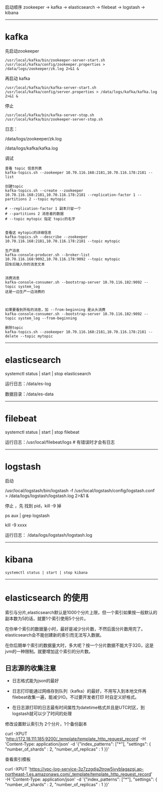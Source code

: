 启动顺序 zookeeper -> kafka -> elasticsearch -> filebeat -> logstash -> kibana

------

# kafka

先启动zookeeper

```
/usr/local/kafka/bin/zookeeper-server-start.sh /usr/local/kafka/config/zookeeper.properties > /data/logs/zookeeper/zk.log 2>&1 &
```

再启动 kafka

```
/usr/local/kafka/bin/kafka-server-start.sh /usr/local/kafka/config/server.properties > /data/logs/kafka/kafka.log 2>&1 &
```

停止

```
/usr/local/kafka/bin/kafka-server-stop.sh
/usr/local/kafka/bin/zookeeper-server-stop.sh
```

日志：

/data/logs/zookeeper/zk.log

/data/logs/kafka/kafka.log

调试

```
查看 topic 信息列表
kafka-topics.sh --zookeeper 10.70.116.168:2181,10.70.116.178:2181 --list

创建topic
kafka-topics.sh --create --zookeeper 10.70.116.168:2181,10.70.116.178:2181 --replication-factor 1 --partitions 2 --topic mytopic

# --replication-factor 1 副本只留一个
# --partitions 2 消息者的数据
# --topic mytopic 指定 topic的名字


查看这 mytopic的详细信息
kafka-topics.sh --describe --zookeeper 10.70.116.168:2181,10.70.116.178:2181 --topic mytopic

生产消息
kafka-console-producer.sh --broker-list 10.70.116.168:9092,10.70.116.178:9092 --topic mytopic
回车后输入你的消息文本


消费消息
kafka-console-consumer.sh --bootstrap-server 10.70.116.182:9092 --topic system_log
这是一边生产一边消费的



如果要看到所有的消息，加 --from-beginning 是从头消费
kafka-console-consumer.sh --bootstrap-server 10.70.116.182:9092 --topic system_log --from-beginning

删除topic
kafka-topics.sh --zookeeper 10.70.116.168:2181,10.70.116.178:2181 --delete --topic mytopic
```

------

# elasticsearch

systemctl status | start | stop elasticsearch

运行日志：/data/es-log

数据目录：/data/es-data

------

# filebeat 

systemctl status | start | stop filebeat

运行日志：/usr/local/filebeat/logs   # 有错误时才会有日志

------

# logstash

启动 

/usr/local/logstash/bin/logstash -f /usr/local/logstash/config/logstash.conf > /data/logs/logstash/logstash.log 2>&1 &

停止 ，先 找到 pid，kill -9 掉

ps aux | grep logstash

kill -9 xxxx

运行日志： /data/logs/logstash/logstash.log

------

# kibana

`systemctl status | start | stop kibana`

------



# elasticsearch 的使用



索引与分片,elasticsearch默认是1000个分片上限，但一个索引如果按一般默认的副本数为5的话，就要1个索引使用5个分片。

在你单个索引的数据量小时，最好是减少分片数，不然后面分片数用完了。elasticsearch会不能创建新的索引而无法写入数据。

在你后期单个索引的数据量大时，多大呢？按一个分片数据不能大于32G，这是jvm的一种限制。就要增加这个索引的分片数。



## 日志源的收集注意

- 日志格式能为json的最好

- 日志打印能通过网络存到队列（kafka）的最好，不用写入到本地文件再filebeat收集一遍，能减少IO。不过要开发者打印 时自定义好格式。
- 在日志源打印的日志最有时间属性为datetime格式并且是UTC时区，到logstash就可以少了时间的处理



修改设置默认索引为 2个分片，1个备份副本

curl -XPUT 'http://172.18.111.185:9200/_template/template_http_request_record' -H 'Content-Type: application/json' -d '{"index_patterns": ["*"], "settings": { "number_of_shards" : 2, "number_of_replicas" : 1 }}'



查看索引模板

curl -XPUT 'https://vpc-log-service-3z7zzgdja2trow5ivyblagazgi.ap-northeast-1.es.amazonaws.com/_template/template_http_request_record' \
-H 'Content-Type: application/json' -d '{"index_patterns": ["*"], "settings": { "number_of_shards" : 2, "number_of_replicas" : 1 }}'

